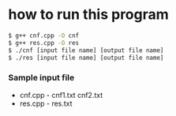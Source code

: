 # how to run this program

```sh
$ g++ cnf.cpp -O cnf
$ g++ res.cpp -O res
$ ./cnf [input file name] [output file name]
$ ./res [input file name] [output file name]
```

### Sample input file
* cnf.cpp - cnf1.txt cnf2.txt
* res.cpp - res.txt
